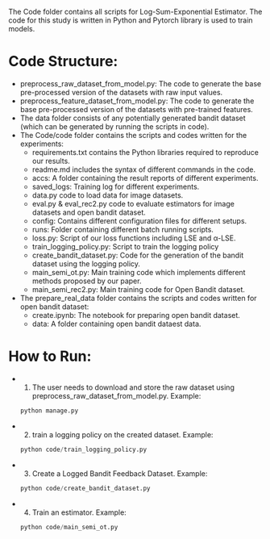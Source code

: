 The Code folder contains all scripts for Log-Sum-Exponential Estimator. The code for this study is written in Python and Pytorch library is used to train models.

# Code Structure:

* preprocess_raw_dataset_from_model.py: The code to generate the base pre-processed version of the datasets with raw input values.
* preprocess_feature_dataset_from_model.py: The code to generate the base pre-processed version of the datasets with pre-trained features.
* The data folder consists of any potentially generated bandit dataset (which can be generated by running the scripts in code).
* The Code/code folder contains the scripts and codes written for the experiments:
    * requirements.txt contains the Python libraries required to reproduce our results.
    * readme.md includes the syntax of different commands in the code.
    * accs: A folder containing the result reports of different experiments.
    * saved_logs: Training log for different experiments.
    * data.py code to load data for image datasets.
    * eval.py & eval_rec2.py code to evaluate estimators for image datasets and open bandit dataset.
    * config: Contains different configuration files for different setups.
    * runs: Folder containing different batch running scripts.
    * loss.py: Script of our loss functions including LSE and α-LSE.
    * train_logging_policy.py: Script to train the logging policy
    * create_bandit_dataset.py: Code for the generation of the bandit dataset using the logging policy.
    * main_semi_ot.py: Main training code which implements different methods proposed by our paper.
    * main_semi_rec2.py: Main training code for Open Bandit dataset.
* The prepare_real_data folder contains the scripts and codes written for open bandit dataset:
    * create.ipynb: The notebook for preparing open bandit dataset.
    * data: A folder containing open bandit dataest data.
 
# How to Run:
* 1. The user needs to download and store the raw dataset using preprocess_raw_dataset_from_model.py. Example:
  ```python
  python manage.py
  ```
* 2. train a logging policy on the created dataset. Example:
  ```python
  python code/train_logging_policy.py
  ```
* 3. Create a Logged Bandit Feedback Dataset. Example:
  ```python
  python code/create_bandit_dataset.py
  ```
* 4. Train an estimator. Example:
  ```python
  python code/main_semi_ot.py
  ```
